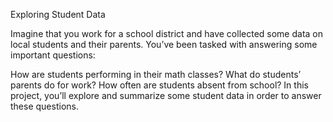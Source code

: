 Exploring Student Data

Imagine that you work for a school district and have collected some data on local students and their parents. You’ve been tasked with answering some important questions:

How are students performing in their math classes?
What do students’ parents do for work?
How often are students absent from school?
In this project, you’ll explore and summarize some student data in order to answer these questions.
